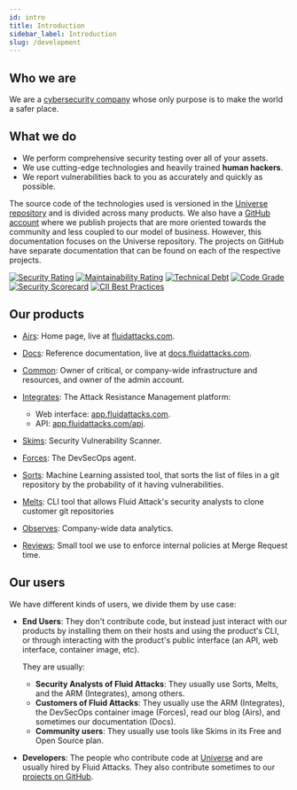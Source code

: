 ```yaml
---
id: intro
title: Introduction
sidebar_label: Introduction
slug: /development
---
```


## Who we are

We are a [cybersecurity company](https://fluidattacks.com)
whose only purpose is to make the world
a safer place.

## What we do

- We perform comprehensive security testing
  over all of your assets.
- We use cutting-edge technologies
  and heavily trained **human hackers**.
- We report vulnerabilities back to you
  as accurately and quickly as possible.

The source code of the technologies used
is versioned in the [Universe repository][universe]
and is divided across many products.
We also have a [GitHub account][github_fluidattacks]
where we publish projects
that are more oriented towards the community
and less coupled to our model of business.
However,
this documentation focuses on the Universe repository.
The projects on GitHub have separate documentation
that can be found on each of the respective projects.

[![Security Rating](https://sonarcloud.io/api/project_badges/measure?project=fluidattacks_universe&metric=security_rating)](https://sonarcloud.io/summary/new_code?id=fluidattacks_universe)
[![Maintainability Rating](https://sonarcloud.io/api/project_badges/measure?project=fluidattacks_universe&metric=sqale_rating)](https://sonarcloud.io/summary/new_code?id=fluidattacks_universe)
[![Technical Debt](https://sonarcloud.io/api/project_badges/measure?project=fluidattacks_universe&metric=sqale_index)](https://sonarcloud.io/summary/new_code?id=fluidattacks_universe)
[![Code Grade](https://api.codiga.io/project/34008/score/svg)](https://www.code-inspector.com)
[![Security Scorecard](https://img.shields.io/badge/Security%20Scorecard-A-green)](https://securityscorecard.com/security-rating/fluidattacks.com?utm_medium=badge&utm_source=fluidattacks.com&utm_campaign=seal-of-trust)
[![CII Best Practices](https://bestpractices.coreinfrastructure.org/projects/6313/badge)](https://bestpractices.coreinfrastructure.org/projects/6313)

## Our products

- [Airs](/development/airs): Home page,
  live at [fluidattacks.com](https://fluidattacks.com/).
- [Docs](/development/docs): Reference documentation,
  live at [docs.fluidattacks.com](https://docs.fluidattacks.com/).

- [Common](/development/common): Owner of critical,
  or company-wide infrastructure and resources,
  and owner of the admin account.

- [Integrates](/development/products/integrates):
  The Attack Resistance Management platform:

  - Web interface: [app.fluidattacks.com](https://app.fluidattacks.com/).
  - API: [app.fluidattacks.com/api](https://app.fluidattacks.com/api).

- [Skims](/development/skims): Security Vulnerability Scanner.
- [Forces](/development/forces): The DevSecOps agent.
- [Sorts](/development/sorts): Machine Learning assisted tool,
  that sorts the list of files in a git repository
  by the probability of it having vulnerabilities.

- [Melts](/development/melts): CLI tool that allows Fluid Attack's security analysts
  to clone customer git repositories

- [Observes](/development/observes): Company-wide data analytics.

- [Reviews](/development/reviews): Small tool we use
  to enforce internal policies at Merge Request time.

## Our users

We have different kinds of users,
we divide them by use case:

- **End Users**:
  They don't contribute code,
  but instead just interact with our products
  by installing them on their hosts and using the product's CLI,
  or through interacting with the product's public interface
  (an API, web interface, container image, etc).

  They are usually:

  - **Security Analysts of Fluid Attacks**:
    They usually use Sorts, Melts, and the ARM (Integrates), among others.
  - **Customers of Fluid Attacks**:
    They usually use the ARM (Integrates),
    the DevSecOps container image (Forces),
    read our blog (Airs),
    and sometimes our documentation (Docs).
  - **Community users**:
    They usually use tools like Skims in its Free and Open Source plan.

- **Developers**:
  The people who contribute code at [Universe][universe]
  and are usually hired by Fluid Attacks.
  They also contribute sometimes to our [projects on GitHub][github_fluidattacks].

<!--  -->

[universe]: https://gitlab.com/fluidattacks/universe
[github_fluidattacks]: https://github.com/fluidattacks
